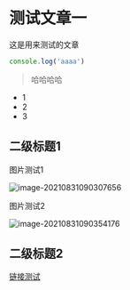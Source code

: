 # 测试文章一

这是用来测试的文章

```js
console.log('aaaa')
```

> 哈哈哈哈

- 1
- 2
- 3

## 二级标题1

图片测试1

![image-20210831090307656](D:\z_project2\learn-admin\pupu_blog\koa-blog-service\public\mdTest\测试文章1\1\image-20210831090307656.png)

图片测试2

![image-20210831090354176](D:\z_project2\learn-admin\pupu_blog\koa-blog-service\public\mdTest\测试文章1\1\image-20210831090354176.png)

## 二级标题2

[链接测试](https://www.baidu.com)